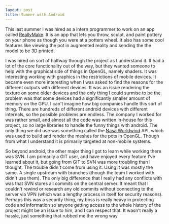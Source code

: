 ```yaml
---
layout: post
title: Summer with Android
---
```


This last summer I was hired as a intern programmer to work on an app called [ReallyMake](https://play.google.com/store/apps/details?id=com.reallymake.android.pottery&hl=en). It is an app that lets you throw, sculpt, and paint pottery on your phone as though you were at a potters wheel. It also has some cool features like viewing the pot in augmented reality and sending the the model to be 3D printed.

I was hired on sort of halfway through the project as I understand it. It had a lot of the core functionality out of the way, but they wanted someone to help with the graphical side of things in OpenGL, namely shaders. It was interesting working with graphics in the restrictions of mobile devices. It became even more interesting when I was asked to find the reasons for the different outputs with different devices. It was an issue rendering the texture on some older devices and the only thing I could surmise to be the problem was that some devices had a significantly smaller amount of memory on the GPU.
I can't imagine how big companies handle this sort of thing. There are hundreds of different android devices with different internals, so the possible problems are endless. The company I worked for was rather small, and almost all the code was written in-house for this project, so no large libraries to handle the funny things with android. The only thing we did use was something called the [Nasa Worldwind](http://worldwind.arc.nasa.gov/java/) API, which was used to build and render the meshes for the pots in OpenGL. Though from what I understand it is primarily targeted at non-mobile systems.

So beyond android, the other major thing I got to learn while working there was SVN. I am primarily a GIT user, and have enjoyed every feature I've learned about it, but going from GIT to SVN was more troubling than I thought. The trouble didn't come from using it. Using it was mostly the same. A single upstream with branches (though the team I worked with didn't use them). The only big difference that I really had any conflicts with was that SVN stores all commits on the central server. It meant that I couldn't rewind or research any old commits without connecting to the server via VPN (which was a lengthy process in itself for security reasons). Perhaps this was a security thing, my boss is really heavy in protecting code and information so anyone getting access to the whole history of the project might be an issue to him, and I can respect that. It wasn't really a hassle, just something that rubbed me the wrong way
